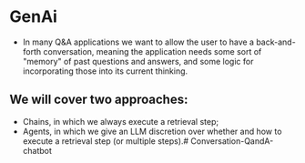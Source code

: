 # GenAi

- In many Q&A applications we want to allow the user to have a back-and-forth conversation, meaning the application needs some sort of "memory" of past questions and answers, and some logic for incorporating those into its current thinking.

## We will cover two approaches:

- Chains, in which we always execute a retrieval step;
- Agents, in which we give an LLM discretion over whether and how to execute a retrieval step (or multiple steps).# Conversation-QandA-chatbot
